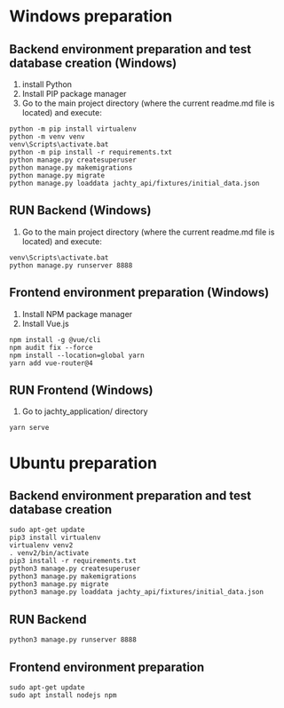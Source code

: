 
# Windows preparation

## Backend environment preparation and test database creation (Windows)

1. install Python
2. Install PIP package manager
3. Go to the main project directory (where the current readme.md file is located) and execute:

```
python -m pip install virtualenv
python -m venv venv
venv\Scripts\activate.bat
python -m pip install -r requirements.txt
python manage.py createsuperuser
python manage.py makemigrations
python manage.py migrate
python manage.py loaddata jachty_api/fixtures/initial_data.json
```

## RUN Backend (Windows)

1. Go to the main project directory (where the current readme.md file is located) and execute:

```
venv\Scripts\activate.bat
python manage.py runserver 8888
```

## Frontend environment preparation (Windows)

1. Install NPM package manager
2. Install Vue.js

```
npm install -g @vue/cli
npm audit fix --force
npm install --location=global yarn
yarn add vue-router@4
```

## RUN Frontend (Windows)

1. Go to jachty_application/ directory

```
yarn serve
```

# Ubuntu preparation

## Backend environment preparation and test database creation
```
sudo apt-get update
pip3 install virtualenv
virtualenv venv2
. venv2/bin/activate
pip3 install -r requirements.txt
python3 manage.py createsuperuser
python3 manage.py makemigrations
python3 manage.py migrate
python3 manage.py loaddata jachty_api/fixtures/initial_data.json
```

## RUN Backend
```
python3 manage.py runserver 8888
```

## Frontend environment preparation
```
sudo apt-get update
sudo apt install nodejs npm
```